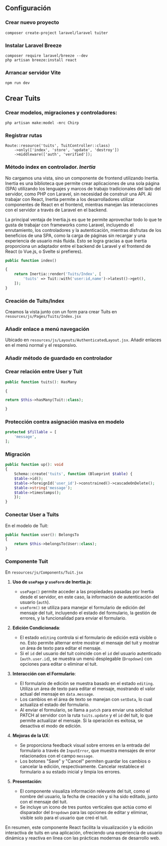 ## Configuración
### Crear nuevo proyecto

```
composer create-project laravel/laravel tuiter
```

### Instalar Laravel Breeze

```
composer require laravel/breeze --dev
php artisan breeze:install react
```

### Arrancar servidor Vite

```
npm run dev
```


## Crear Tuits

### Crear modelos, migraciones y controladores:

```
php artisan make:model -mrc Chirp
```

### Registrar rutas

```
Route::resource('tuits', TuitController::class)
	->only(['index', 'store', 'update', 'destroy'])
	->middleware(['auth', 'verified']);
```

### Método index en controlador. *Inertia*

No cargamos una vista, sino un componente de frontend utilizando Inertia. Inertia es una biblioteca que permite crear aplicaciones de una sola página (SPA) utilizando los lenguajes y marcos de trabajo tradicionales del lado del servidor, como PHP con Laravel, sin necesidad de construir una API. Al trabajar con React, Inertia permite a los desarrolladores utilizar componentes de React en el frontend, mientras manejan las interacciones con el servidor a través de Laravel en el backend.

La principal ventaja de Inertia.js es que te permite aprovechar todo lo que te gusta de trabajar con frameworks como Laravel, incluyendo el enrutamiento, los controladores y la autenticación, mientras disfrutas de los beneficios de una SPA, como la carga de páginas sin recargar y una experiencia de usuario más fluida. Esto se logra gracias a que Inertia proporciona un adaptador entre el backend de Laravel y el frontend de React (o Vue.js, o Svelte si prefieres).



```php
public function index()

{
	return Inertia::render('Tuits/Index', [
		'tuits' => Tuit::with('user:id,name')->latest()->get(),
	]);
}
```

### Creación de Tuits/Index
Creamos la vista junto con un form para crear Tuits en `resources/js/Pages/Tuits/Index.jsx`

### Añadir enlace a menú navegación
Ubicado en `resources/js/Layouts/AuthenticatedLayout.jsx`. Añadir enlaces en el menú normal y el responsivo.

### Añadir método de guardado en controlador

### Crear relación entre User y Tuit
```php
public function tuits(): HasMany

{

return $this->hasMany(Tuit::class);

}
```

### Protección contra asignación masiva en modelo

```php
protected $fillable = [
	'message',
];
```


### Migración

```php
public function up(): void
{
	Schema::create('tuits', function (Blueprint $table) {
	$table->id();
	$table->foreignId('user_id')->constrained()->cascadeOnDelete();
	$table->string('message');
	$table->timestamps();
	});
}
```
### Conectar User a Tuits

En el modelo de Tuit:

```php
public function user(): BelongsTo
{
	return $this->belongsTo(User::class);
}
```

### Componente Tuit
En `resources/js/Components/Tuit.jsx`

1. **Uso de `usePage` y `useForm` de Inertia.js**: 
   - `usePage()` permite acceder a las propiedades pasadas por Inertia desde el servidor, en este caso, la información de autenticación del usuario (`auth`).
   - `useForm()` se utiliza para manejar el formulario de edición del mensaje del tuit, incluyendo el estado del formulario, la gestión de errores, y la funcionalidad para enviar el formulario.

2. **Edición Condicionada**: 
   - El estado `editing` controla si el formulario de edición está visible o no. Esto permite alternar entre mostrar el mensaje del tuit y mostrar un área de texto para editar el mensaje.
   - Si el `id` del usuario del tuit coincide con el `id` del usuario autenticado (`auth.user.id`), se muestra un menú desplegable (`Dropdown`) con opciones para editar o eliminar el tuit.

3. **Interacción con el Formulario**:
   - El formulario de edición se muestra basado en el estado `editing`. Utiliza un área de texto para editar el mensaje, mostrando el valor actual del mensaje en `data.message`.
   - Los cambios en el área de texto se manejan con `setData`, lo cual actualiza el estado del formulario.
   - Al enviar el formulario, se llama a `patch` para enviar una solicitud PATCH al servidor con la ruta `tuits.update` y el `id` del tuit, lo que permite actualizar el mensaje. Si la operación es exitosa, se desactiva el modo de edición.

4. **Mejoras de la UX**:
   - Se proporciona feedback visual sobre errores en la entrada del formulario a través de `InputError`, que muestra mensajes de error relacionados con el campo `message`.
   - Los botones "Save" y "Cancel" permiten guardar los cambios o cancelar la edición, respectivamente. Cancelar restablece el formulario a su estado inicial y limpia los errores.

5. **Presentación**:
   - El componente visualiza información relevante del tuit, como el nombre del usuario, la fecha de creación y si ha sido editado, junto con el mensaje del tuit.
   - Se incluye un icono de tres puntos verticales que actúa como el disparador del `Dropdown` para las opciones de editar y eliminar, visible solo para el usuario que creó el tuit.

En resumen, este componente React facilita la visualización y la edición interactiva de tuits en una aplicación, ofreciendo una experiencia de usuario dinámica y reactiva en línea con las prácticas modernas de desarrollo web.